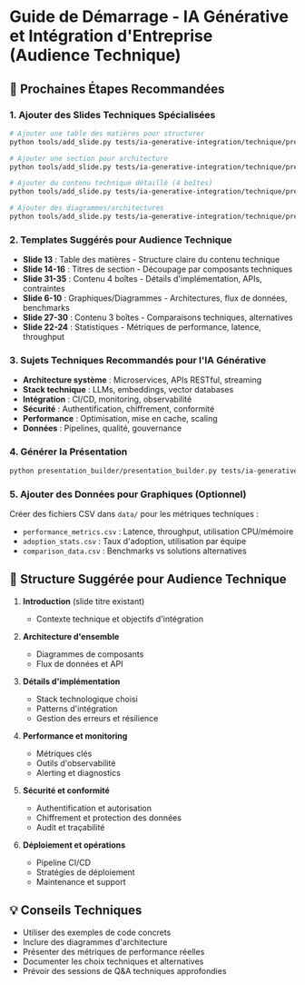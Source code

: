 # Guide de Démarrage - IA Générative et Intégration d'Entreprise (Audience Technique)

## 🚀 Prochaines Étapes Recommandées

### 1. Ajouter des Slides Techniques Spécialisées
```bash
# Ajouter une table des matières pour structurer
python tools/add_slide.py tests/ia-generative-integration/technique/presentation_schema.json 13 ajout

# Ajouter une section pour architecture
python tools/add_slide.py tests/ia-generative-integration/technique/presentation_schema.json 14 ajout

# Ajouter du contenu technique détaillé (4 boîtes)
python tools/add_slide.py tests/ia-generative-integration/technique/presentation_schema.json 31 ajout

# Ajouter des diagrammes/architectures
python tools/add_slide.py tests/ia-generative-integration/technique/presentation_schema.json 6 ajout
```

### 2. Templates Suggérés pour Audience Technique
- **Slide 13** : Table des matières - Structure claire du contenu technique
- **Slide 14-16** : Titres de section - Découpage par composants techniques
- **Slide 31-35** : Contenu 4 boîtes - Détails d'implémentation, APIs, contraintes
- **Slide 6-10** : Graphiques/Diagrammes - Architectures, flux de données, benchmarks
- **Slide 27-30** : Contenu 3 boîtes - Comparaisons techniques, alternatives
- **Slide 22-24** : Statistiques - Métriques de performance, latence, throughput

### 3. Sujets Techniques Recommandés pour l'IA Générative
- **Architecture système** : Microservices, APIs RESTful, streaming
- **Stack technique** : LLMs, embeddings, vector databases
- **Intégration** : CI/CD, monitoring, observabilité
- **Sécurité** : Authentification, chiffrement, conformité
- **Performance** : Optimisation, mise en cache, scaling
- **Données** : Pipelines, qualité, gouvernance

### 4. Générer la Présentation
```bash
python presentation_builder/presentation_builder.py tests/ia-generative-integration/technique/presentation_schema.json
```

### 5. Ajouter des Données pour Graphiques (Optionnel)
Créer des fichiers CSV dans `data/` pour les métriques techniques :
- `performance_metrics.csv` : Latence, throughput, utilisation CPU/mémoire
- `adoption_stats.csv` : Taux d'adoption, utilisation par équipe
- `comparison_data.csv` : Benchmarks vs solutions alternatives

## 🎯 Structure Suggérée pour Audience Technique

1. **Introduction** (slide titre existant)
   - Contexte technique et objectifs d'intégration

2. **Architecture d'ensemble**
   - Diagrammes de composants
   - Flux de données et API

3. **Détails d'implémentation**
   - Stack technologique choisi
   - Patterns d'intégration
   - Gestion des erreurs et résilience

4. **Performance et monitoring**
   - Métriques clés
   - Outils d'observabilité
   - Alerting et diagnostics

5. **Sécurité et conformité**
   - Authentification et autorisation
   - Chiffrement et protection des données
   - Audit et traçabilité

6. **Déploiement et opérations**
   - Pipeline CI/CD
   - Stratégies de déploiement
   - Maintenance et support

## 💡 Conseils Techniques
- Utiliser des exemples de code concrets
- Inclure des diagrammes d'architecture
- Présenter des métriques de performance réelles
- Documenter les choix techniques et alternatives
- Prévoir des sessions de Q&A techniques approfondies